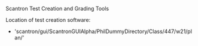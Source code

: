 Scantron Test Creation and Grading Tools

Location of test creation software:
- 'scantron/gui/ScantronGUIAlpha/PhilDummyDirectory/Class/447/w21/plan/'
